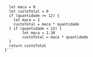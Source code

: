 ```function calculaPrecoTotal(quantidade) {
  let maca = 0
  let custoTotal = 0
  if (quantidade >= 12) {
    let maca = 1
    custoTotal = maca * quantidade
  } if (quantidade < 12) {
        let maca = 1.30
        custoTotal = maca * quantidade
  }
  return custoTotal
}```
